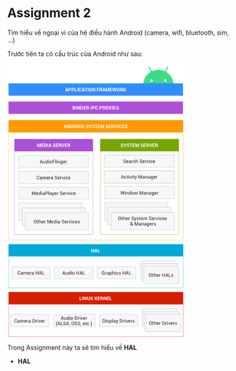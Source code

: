 # Assignment 2

Tìm hiểu về ngoại vi của hệ điều hành Android (camera, wifi, bluetooth, sim, ...)

Trước tiên ta có cấu trúc của Android như sau:

<img src='./images/picture_1.png' width=400dp align='center'>

Trong Assignment này ta sẽ tim hiểu về **HAL**

- **HAL**

